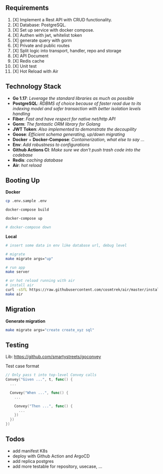 ## Requirements
1. [X] Implement a Rest API with CRUD functionality.
2. [X] Database: PostgreSQL.
3. [X] Set up service with docker compose.
4. [X] Authen with jwt, whitelist token
5. [X] generate query with gorm
6. [X] Private and public routes
7. [X] Split logic into transport, handler, repo and storage
8. [X] API Document
9. [X] Redis cache
10. [X] Unit test
11. [X] Hot Reload with Air

## Technology Stack

- **Go 1.17**: *Leverage the standard libraries as much as possible*
- **PostgreSQL**: *RDBMS of choice because of faster read due to its indexing model and safer transaction with better isolation levels handling*
- **Fiber**: *Fast and have respect for native net/http API*
- **Gorm**: *The fantastic ORM library for Golang*
- **JWT Token**: *Also implemented to demonstrate the decoupility*
- **Goose**: *Efficient schema generating, up/down migrating*
- **Docker** + **Docker-Compose**: *Containerization, what else to say ...*
- **Env**: *Add robustness to configurations*
- **Github Actions CI**: *Make sure we don't push trash code into the codebase*
- **Redis**: *caching database*
- **Air**: *hot reload*

## Booting Up

**Docker**
```bash
cp .env.sample .env

docker-compose build

docker-compose up

# docker-compose down
```

**Local**
```bash
# insert some data in env like database url, debug level

# migrate
make migrate args="up"

# run app
make server

# or hot reload running with air
# install air
curl -sSfL https://raw.githubusercontent.com/cosmtrek/air/master/install.sh | sh -s
make air
```

## Migration

**Generate migration**
```bash
make migrate args="create create_xyz sql"
```

## Testing

Lib: https://github.com/smartystreets/goconvey

Test case format
```go
// Only pass t into top-level Convey calls
Convey("Given ...", t, func() {
  ...

  Convey("When ...", func() {
    ...

    Convey("Then ...", func() {
      ...
    })
  })
})
```


## Todos
- add manifest K8s
- deploy with Github Action and ArgoCD
- add replica postgres
- add more testable for repository, usecase, ...
